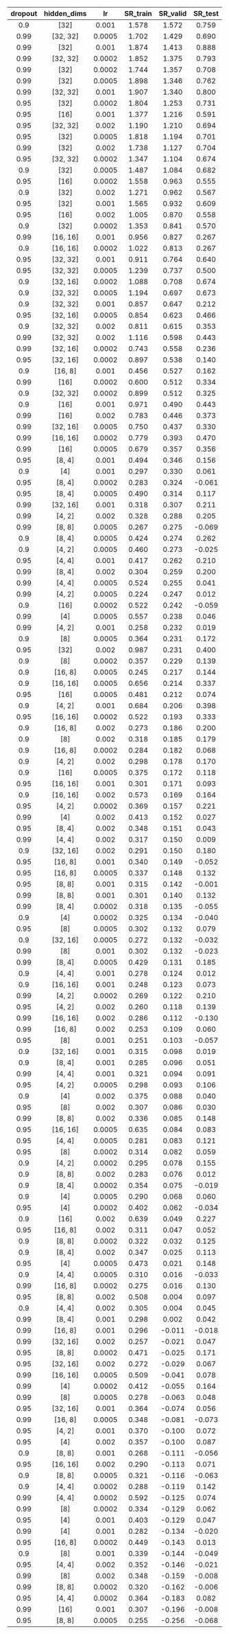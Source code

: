 | dropout | hidden_dims | lr | SR_train | SR_valid | SR_test |
|:-------:|:-----------:|:--:|:--------:|:--------:|:-------:|
| 0.9 | [32] | 0.001 | 1.578 | 1.572 | 0.759 |
| 0.99 | [32, 32] | 0.0005 | 1.702 | 1.429 | 0.690 |
| 0.99 | [32] | 0.001 | 1.874 | 1.413 | 0.888 |
| 0.99 | [32, 32] | 0.0002 | 1.852 | 1.375 | 0.793 |
| 0.99 | [32] | 0.0002 | 1.744 | 1.357 | 0.708 |
| 0.99 | [32] | 0.0005 | 1.898 | 1.346 | 0.762 |
| 0.99 | [32, 32] | 0.001 | 1.907 | 1.340 | 0.800 |
| 0.95 | [32] | 0.0002 | 1.804 | 1.253 | 0.731 |
| 0.95 | [16] | 0.001 | 1.377 | 1.216 | 0.591 |
| 0.95 | [32, 32] | 0.002 | 1.190 | 1.210 | 0.694 |
| 0.95 | [32] | 0.0005 | 1.818 | 1.194 | 0.701 |
| 0.99 | [32] | 0.002 | 1.738 | 1.127 | 0.704 |
| 0.95 | [32, 32] | 0.0002 | 1.347 | 1.104 | 0.674 |
| 0.9 | [32] | 0.0005 | 1.487 | 1.084 | 0.682 |
| 0.95 | [16] | 0.0002 | 1.558 | 0.963 | 0.555 |
| 0.9 | [32] | 0.002 | 1.271 | 0.962 | 0.567 |
| 0.95 | [32] | 0.001 | 1.565 | 0.932 | 0.609 |
| 0.95 | [16] | 0.002 | 1.005 | 0.870 | 0.558 |
| 0.9 | [32] | 0.0002 | 1.353 | 0.841 | 0.570 |
| 0.99 | [16, 16] | 0.001 | 0.956 | 0.827 | 0.267 |
| 0.9 | [16, 16] | 0.0002 | 1.022 | 0.813 | 0.267 |
| 0.95 | [32, 32] | 0.001 | 0.911 | 0.764 | 0.640 |
| 0.95 | [32, 32] | 0.0005 | 1.239 | 0.737 | 0.500 |
| 0.9 | [32, 16] | 0.0002 | 1.088 | 0.708 | 0.674 |
| 0.9 | [32, 32] | 0.0005 | 1.194 | 0.697 | 0.673 |
| 0.9 | [32, 32] | 0.001 | 0.857 | 0.647 | 0.212 |
| 0.95 | [32, 16] | 0.0005 | 0.854 | 0.623 | 0.466 |
| 0.9 | [32, 32] | 0.002 | 0.811 | 0.615 | 0.353 |
| 0.99 | [32, 32] | 0.002 | 1.116 | 0.598 | 0.443 |
| 0.99 | [32, 16] | 0.0002 | 0.743 | 0.558 | 0.236 |
| 0.95 | [32, 16] | 0.0002 | 0.897 | 0.538 | 0.140 |
| 0.9 | [16, 8] | 0.001 | 0.456 | 0.527 | 0.162 |
| 0.99 | [16] | 0.0002 | 0.600 | 0.512 | 0.334 |
| 0.9 | [32, 32] | 0.0002 | 0.899 | 0.512 | 0.325 |
| 0.9 | [16] | 0.001 | 0.971 | 0.490 | 0.443 |
| 0.99 | [16] | 0.002 | 0.783 | 0.446 | 0.373 |
| 0.99 | [32, 16] | 0.0005 | 0.750 | 0.437 | 0.330 |
| 0.99 | [16, 16] | 0.0002 | 0.779 | 0.393 | 0.470 |
| 0.99 | [16] | 0.0005 | 0.679 | 0.357 | 0.356 |
| 0.95 | [8, 4] | 0.001 | 0.494 | 0.346 | 0.156 |
| 0.9 | [4] | 0.001 | 0.297 | 0.330 | 0.061 |
| 0.95 | [8, 4] | 0.0002 | 0.283 | 0.324 | -0.061 |
| 0.95 | [8, 4] | 0.0005 | 0.490 | 0.314 | 0.117 |
| 0.99 | [32, 16] | 0.001 | 0.318 | 0.307 | 0.211 |
| 0.99 | [4, 2] | 0.002 | 0.328 | 0.288 | 0.205 |
| 0.99 | [8, 8] | 0.0005 | 0.267 | 0.275 | -0.069 |
| 0.9 | [8, 4] | 0.0005 | 0.424 | 0.274 | 0.262 |
| 0.9 | [4, 2] | 0.0005 | 0.460 | 0.273 | -0.025 |
| 0.95 | [4, 4] | 0.001 | 0.417 | 0.262 | 0.210 |
| 0.99 | [8, 4] | 0.002 | 0.304 | 0.259 | 0.200 |
| 0.99 | [4, 4] | 0.0005 | 0.524 | 0.255 | 0.041 |
| 0.99 | [4, 2] | 0.0005 | 0.224 | 0.247 | 0.012 |
| 0.9 | [16] | 0.0002 | 0.522 | 0.242 | -0.059 |
| 0.99 | [4] | 0.0005 | 0.557 | 0.238 | 0.046 |
| 0.99 | [4, 2] | 0.001 | 0.258 | 0.232 | 0.019 |
| 0.9 | [8] | 0.0005 | 0.364 | 0.231 | 0.172 |
| 0.95 | [32] | 0.002 | 0.987 | 0.231 | 0.400 |
| 0.9 | [8] | 0.0002 | 0.357 | 0.229 | 0.139 |
| 0.9 | [16, 8] | 0.0005 | 0.245 | 0.217 | 0.144 |
| 0.9 | [16, 16] | 0.0005 | 0.656 | 0.214 | 0.337 |
| 0.95 | [16] | 0.0005 | 0.481 | 0.212 | 0.074 |
| 0.9 | [4, 2] | 0.001 | 0.684 | 0.206 | 0.398 |
| 0.95 | [16, 16] | 0.0002 | 0.522 | 0.193 | 0.333 |
| 0.9 | [16, 8] | 0.002 | 0.273 | 0.186 | 0.200 |
| 0.9 | [8] | 0.002 | 0.318 | 0.185 | 0.179 |
| 0.9 | [16, 8] | 0.0002 | 0.284 | 0.182 | 0.068 |
| 0.9 | [4, 2] | 0.002 | 0.298 | 0.178 | 0.170 |
| 0.9 | [16] | 0.0005 | 0.375 | 0.172 | 0.118 |
| 0.95 | [16, 16] | 0.001 | 0.301 | 0.171 | 0.093 |
| 0.9 | [16, 16] | 0.002 | 0.573 | 0.169 | 0.164 |
| 0.95 | [4, 2] | 0.0002 | 0.369 | 0.157 | 0.221 |
| 0.99 | [4] | 0.002 | 0.413 | 0.152 | 0.027 |
| 0.95 | [8, 4] | 0.002 | 0.348 | 0.151 | 0.043 |
| 0.99 | [4, 4] | 0.002 | 0.317 | 0.150 | 0.009 |
| 0.9 | [32, 16] | 0.002 | 0.291 | 0.150 | 0.180 |
| 0.95 | [16, 8] | 0.001 | 0.340 | 0.149 | -0.052 |
| 0.95 | [16, 8] | 0.0005 | 0.337 | 0.148 | 0.132 |
| 0.95 | [8, 8] | 0.001 | 0.315 | 0.142 | -0.001 |
| 0.99 | [8, 8] | 0.001 | 0.301 | 0.140 | 0.132 |
| 0.99 | [8, 4] | 0.0002 | 0.318 | 0.135 | -0.055 |
| 0.9 | [4] | 0.0002 | 0.325 | 0.134 | -0.040 |
| 0.95 | [8] | 0.0005 | 0.302 | 0.132 | 0.079 |
| 0.9 | [32, 16] | 0.0005 | 0.272 | 0.132 | -0.032 |
| 0.99 | [8] | 0.001 | 0.302 | 0.132 | -0.023 |
| 0.99 | [8, 4] | 0.0005 | 0.429 | 0.131 | 0.185 |
| 0.9 | [4, 4] | 0.001 | 0.278 | 0.124 | 0.012 |
| 0.9 | [16, 16] | 0.001 | 0.248 | 0.123 | 0.073 |
| 0.99 | [4, 2] | 0.0002 | 0.269 | 0.122 | 0.210 |
| 0.95 | [4, 2] | 0.002 | 0.260 | 0.118 | 0.139 |
| 0.99 | [16, 16] | 0.002 | 0.286 | 0.112 | -0.130 |
| 0.99 | [16, 8] | 0.002 | 0.253 | 0.109 | 0.060 |
| 0.95 | [8] | 0.001 | 0.251 | 0.103 | -0.057 |
| 0.9 | [32, 16] | 0.001 | 0.315 | 0.098 | 0.019 |
| 0.9 | [8, 4] | 0.001 | 0.285 | 0.096 | 0.051 |
| 0.99 | [4, 4] | 0.001 | 0.321 | 0.094 | 0.091 |
| 0.95 | [4, 2] | 0.0005 | 0.298 | 0.093 | 0.106 |
| 0.9 | [4] | 0.002 | 0.375 | 0.088 | 0.040 |
| 0.95 | [8] | 0.002 | 0.307 | 0.086 | 0.030 |
| 0.99 | [8, 8] | 0.002 | 0.336 | 0.085 | 0.148 |
| 0.95 | [16, 16] | 0.0005 | 0.635 | 0.084 | 0.083 |
| 0.95 | [4, 4] | 0.0005 | 0.281 | 0.083 | 0.121 |
| 0.95 | [8] | 0.0002 | 0.314 | 0.082 | 0.059 |
| 0.9 | [4, 2] | 0.0002 | 0.295 | 0.078 | 0.155 |
| 0.9 | [8, 8] | 0.002 | 0.283 | 0.076 | 0.012 |
| 0.9 | [8, 4] | 0.0002 | 0.354 | 0.075 | -0.019 |
| 0.9 | [4] | 0.0005 | 0.290 | 0.068 | 0.060 |
| 0.95 | [4] | 0.0002 | 0.402 | 0.062 | -0.034 |
| 0.9 | [16] | 0.002 | 0.639 | 0.049 | 0.227 |
| 0.95 | [16, 8] | 0.002 | 0.311 | 0.047 | 0.052 |
| 0.9 | [8, 8] | 0.0002 | 0.322 | 0.032 | 0.125 |
| 0.9 | [8, 4] | 0.002 | 0.347 | 0.025 | 0.113 |
| 0.95 | [4] | 0.0005 | 0.473 | 0.021 | 0.148 |
| 0.9 | [4, 4] | 0.0005 | 0.310 | 0.016 | -0.033 |
| 0.99 | [16, 8] | 0.0002 | 0.275 | 0.016 | 0.130 |
| 0.95 | [8, 8] | 0.002 | 0.508 | 0.004 | 0.097 |
| 0.9 | [4, 4] | 0.002 | 0.305 | 0.004 | 0.045 |
| 0.99 | [8, 4] | 0.001 | 0.298 | 0.002 | 0.042 |
| 0.99 | [16, 8] | 0.001 | 0.296 | -0.011 | -0.018 |
| 0.99 | [32, 16] | 0.002 | 0.257 | -0.021 | 0.047 |
| 0.95 | [8, 8] | 0.0002 | 0.471 | -0.025 | 0.171 |
| 0.95 | [32, 16] | 0.002 | 0.272 | -0.029 | 0.067 |
| 0.99 | [16, 16] | 0.0005 | 0.509 | -0.041 | 0.078 |
| 0.99 | [4] | 0.0002 | 0.412 | -0.055 | 0.164 |
| 0.99 | [8] | 0.0005 | 0.278 | -0.063 | 0.048 |
| 0.95 | [32, 16] | 0.001 | 0.364 | -0.074 | 0.056 |
| 0.99 | [16, 8] | 0.0005 | 0.348 | -0.081 | -0.073 |
| 0.95 | [4, 2] | 0.001 | 0.370 | -0.100 | 0.072 |
| 0.95 | [4] | 0.002 | 0.357 | -0.100 | 0.087 |
| 0.9 | [8, 8] | 0.001 | 0.268 | -0.111 | -0.056 |
| 0.95 | [16, 16] | 0.002 | 0.290 | -0.113 | 0.071 |
| 0.9 | [8, 8] | 0.0005 | 0.321 | -0.116 | -0.063 |
| 0.9 | [4, 4] | 0.0002 | 0.288 | -0.119 | 0.142 |
| 0.99 | [4, 4] | 0.0002 | 0.592 | -0.125 | 0.074 |
| 0.99 | [8] | 0.0002 | 0.334 | -0.129 | 0.062 |
| 0.95 | [4] | 0.001 | 0.403 | -0.129 | 0.047 |
| 0.99 | [4] | 0.001 | 0.282 | -0.134 | -0.020 |
| 0.95 | [16, 8] | 0.0002 | 0.449 | -0.143 | 0.013 |
| 0.9 | [8] | 0.001 | 0.339 | -0.144 | -0.049 |
| 0.95 | [4, 4] | 0.002 | 0.352 | -0.146 | -0.021 |
| 0.99 | [8] | 0.002 | 0.348 | -0.159 | -0.008 |
| 0.99 | [8, 8] | 0.0002 | 0.320 | -0.162 | -0.006 |
| 0.95 | [4, 4] | 0.0002 | 0.364 | -0.183 | 0.082 |
| 0.99 | [16] | 0.001 | 0.307 | -0.196 | -0.008 |
| 0.95 | [8, 8] | 0.0005 | 0.255 | -0.256 | -0.068 |
